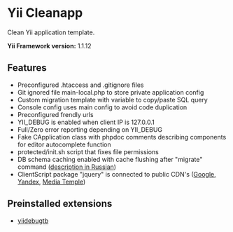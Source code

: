 # Yii Cleanapp

Clean Yii application template.

**Yii Framework version:** 1.1.12

## Features

* Preconfigured .htaccess and .gitignore files
* Git ignored file main-local.php to store private application config
* Custom migration template with variable to copy/paste SQL query
* Console config uses main config to avoid code duplication
* Preconfigured frendly urls
* YII_DEBUG is enabled when client IP is 127.0.0.1
* Full/Zero error reporting depending on YII_DEBUG
* Fake CApplication class with phpdoc comments describing components for editor autocomplete function
* protected/init.sh script that fixes file permissions
* DB schema caching enabled with cache flushing after "migrate" command ([description in Russian](http://codesex.org/component/content/article/4-php-scripts/50-yii-framework-schema-cache))
* ClientScript package "jquery" is connected to public CDN's ([Google](https://developers.google.com/speed/libraries/devguide), [Yandex](http://api.yandex.ru/jslibs/), [Media Temple](http://code.jquery.com/))

## Preinstalled extensions

* [yiidebugtb](http://www.yiiframework.com/extension/yiidebugtb/)
